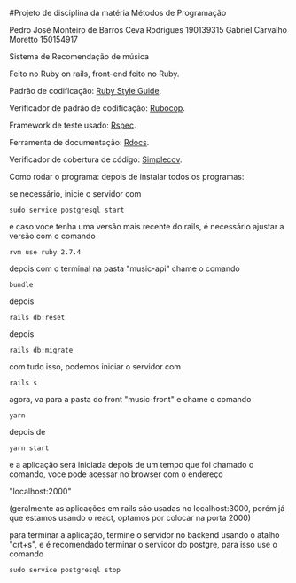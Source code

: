 #Projeto de disciplina da matéria Métodos de Programação

Pedro José Monteiro de Barros Ceva Rodrigues 190139315
Gabriel Carvalho Moretto 150154917

Sistema de Recomendação de música

Feito no Ruby on rails, front-end feito no Ruby.

Padrão de codificação: [Ruby Style Guide](https://rubystyle.guide/).

Verificador de padrão de codificação: [Rubocop](https://github.com/rubocop/rubocop).

Framework de teste usado: [Rspec](https://rspec.info/).

Ferramenta de documentação: [Rdocs](https://github.com/ruby/rdoc).

Verificador de cobertura de código: [Simplecov](https://github.com/simplecov-ruby/simplecov).

Como rodar o programa:
depois de instalar todos os programas:

se necessário, inicie o servidor com

```sudo service postgresql start```

e caso voce tenha uma versão mais recente do rails, é necessário ajustar a versão com o comando

```rvm use ruby 2.7.4```

depois com o terminal na pasta "music-api" chame o comando

```bundle```

depois

```rails db:reset```

depois

```rails db:migrate```

com tudo isso, podemos iniciar o servidor com

```rails s```

agora, va para a pasta do front "music-front" e chame o comando

```yarn```

depois de

```yarn start```

e a aplicação será iniciada depois de um tempo que foi chamado o comando, voce pode acessar no browser com o endereço

"localhost:2000"

(geralmente as aplicações em rails são usadas no localhost:3000, porém já que estamos usando o react, optamos por colocar na porta 2000)

para terminar a aplicação, termine o servidor no backend usando o atalho "crt+s", e é recomendado terminar o servidor do postgre, para isso use o comando

```sudo service postgresql stop```

